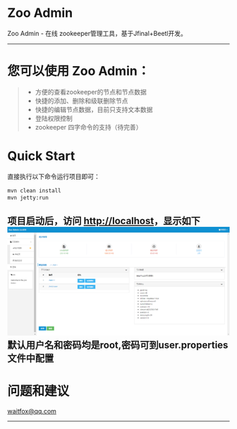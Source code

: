 # Zoo Admin
Zoo Admin - 在线 zookeeper管理工具，基于Jfinal+Beetl开发。

------

您可以使用 Zoo Admin：
==

> * 方便的查看zookeeper的节点和节点数据
> * 快捷的添加、删除和级联删除节点
> * 快捷的编辑节点数据，目前只支持文本数据
> * 登陆权限控制
> * zookeeper 四字命令的支持（待完善）

Quick Start
==

直接执行以下命令运行项目即可：

    mvn clean install
    mvn jetty:run

项目启动后，访问 [http://localhost][1]，显示如下
![ ][2]
默认用户名和密码均是root,密码可到user.properties文件中配置
------

问题和建议
==

waitfox@qq.com

------

  [1]: http://localhost/index.html
  [2]: ./doc/img/index.png
